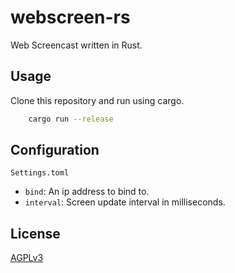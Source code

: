 # webscreen-rs

Web Screencast written in Rust.

## Usage

Clone this repository and run using cargo.

```bash
    cargo run --release
```

## Configuration

`Settings.toml`
- `bind`: An ip address to bind to.
- `interval`: Screen update interval in milliseconds.

## License
[AGPLv3](https://www.gnu.org/licenses/agpl-3.0.html)
